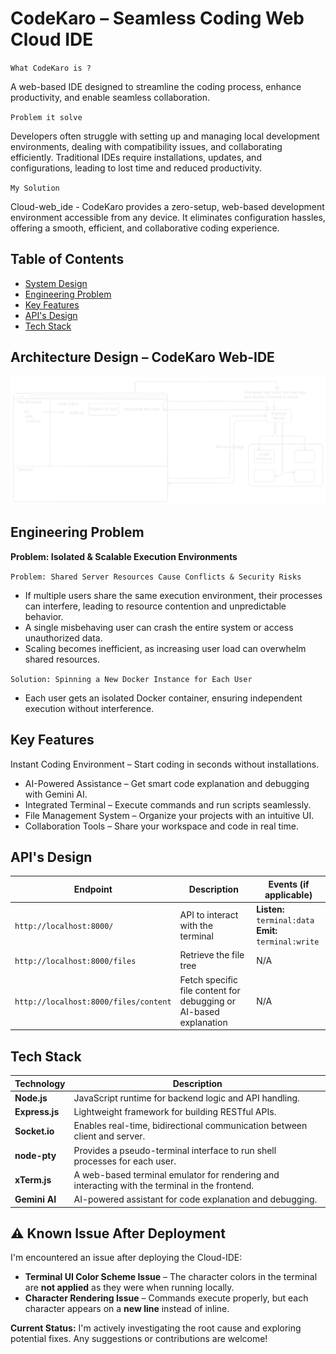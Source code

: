 # CodeKaro – Seamless Coding Web Cloud IDE
`What CodeKaro is ? `

A web-based IDE designed to streamline the coding process, enhance productivity, and enable seamless collaboration.

`Problem it solve`

Developers often struggle with setting up and managing local development environments, dealing with compatibility issues, and collaborating efficiently. Traditional IDEs require installations, updates, and configurations, leading to lost time and reduced productivity.

`My Solution`

Cloud-web_ide - CodeKaro provides a zero-setup, web-based development environment accessible from any device. It eliminates configuration hassles, offering a smooth, efficient, and collaborative coding experience.


## Table of Contents
- [System Design](#architecture-design--codekaro-web-ide)
- [Engineering Problem](#engineering-problem)
- [Key Features](#key-features)
- [API's Design](#apis-design)
- [Tech Stack](#tech-stack)

## Architecture Design – CodeKaro Web-IDE
![CodeKaro](/images/2.png)

## Engineering Problem

**Problem: Isolated & Scalable Execution Environments**

`Problem: Shared Server Resources Cause Conflicts & Security Risks`

- If multiple users share the same execution environment, their processes can interfere, leading to resource contention and unpredictable behavior.
- A single misbehaving user can crash the entire system or access unauthorized data.
- Scaling becomes inefficient, as increasing user load can overwhelm shared resources.

`Solution: Spinning a New Docker Instance for Each User`

- Each user gets an isolated Docker container, ensuring independent execution without interference.

## Key Features
Instant Coding Environment – Start coding in seconds without installations.
- AI-Powered Assistance – Get smart code explanation and debugging with Gemini AI.
- Integrated Terminal – Execute commands and run scripts seamlessly.
- File Management System – Organize your projects with an intuitive UI.
- Collaboration Tools – Share your workspace and code in real time.

## API's Design

| **Endpoint**                      | **Description**                                      | **Events** (if applicable)        |
|------------------------------------|------------------------------------------------------|------------------------------------|
| `http://localhost:8000/`           | API to interact with the terminal                   | **Listen:** `terminal:data`  <br> **Emit:** `terminal:write` |
| `http://localhost:8000/files`      | Retrieve the file tree                              | N/A                                |
| `http://localhost:8000/files/content` | Fetch specific file content for debugging or AI-based explanation | N/A                                |


## Tech Stack  

| **Technology**  | **Description**  |
|----------------|------------------|
| **Node.js**    | JavaScript runtime for backend logic and API handling. |
| **Express.js** | Lightweight framework for building RESTful APIs. |
| **Socket.io**  | Enables real-time, bidirectional communication between client and server. |
| **node-pty**   | Provides a pseudo-terminal interface to run shell processes for each user. |
| **xTerm.js**   | A web-based terminal emulator for rendering and interacting with the terminal in the frontend. |
| **Gemini AI**  | AI-powered assistant for code explanation and debugging. |


## ⚠️ Known Issue After Deployment  

I'm encountered an issue after deploying the Cloud-IDE:  

- **Terminal UI Color Scheme Issue** – The character colors in the terminal are **not applied** as they were when running locally.  
- **Character Rendering Issue** – Commands execute properly, but each character appears on a **new line** instead of inline.  

**Current Status:** I'm actively investigating the root cause and exploring potential fixes. Any suggestions or contributions are welcome!  
